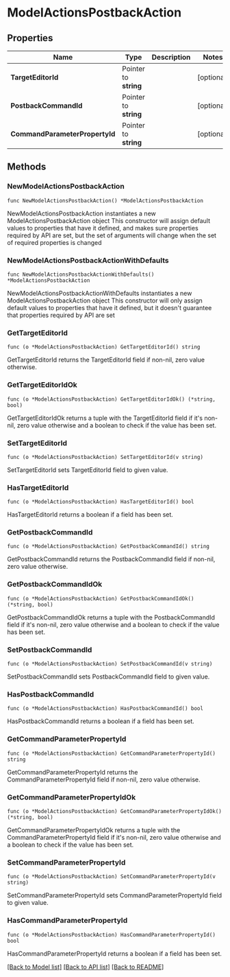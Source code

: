 # ModelActionsPostbackAction

## Properties

Name | Type | Description | Notes
------------ | ------------- | ------------- | -------------
**TargetEditorId** | Pointer to **string** |  | [optional] 
**PostbackCommandId** | Pointer to **string** |  | [optional] 
**CommandParameterPropertyId** | Pointer to **string** |  | [optional] 

## Methods

### NewModelActionsPostbackAction

`func NewModelActionsPostbackAction() *ModelActionsPostbackAction`

NewModelActionsPostbackAction instantiates a new ModelActionsPostbackAction object
This constructor will assign default values to properties that have it defined,
and makes sure properties required by API are set, but the set of arguments
will change when the set of required properties is changed

### NewModelActionsPostbackActionWithDefaults

`func NewModelActionsPostbackActionWithDefaults() *ModelActionsPostbackAction`

NewModelActionsPostbackActionWithDefaults instantiates a new ModelActionsPostbackAction object
This constructor will only assign default values to properties that have it defined,
but it doesn't guarantee that properties required by API are set

### GetTargetEditorId

`func (o *ModelActionsPostbackAction) GetTargetEditorId() string`

GetTargetEditorId returns the TargetEditorId field if non-nil, zero value otherwise.

### GetTargetEditorIdOk

`func (o *ModelActionsPostbackAction) GetTargetEditorIdOk() (*string, bool)`

GetTargetEditorIdOk returns a tuple with the TargetEditorId field if it's non-nil, zero value otherwise
and a boolean to check if the value has been set.

### SetTargetEditorId

`func (o *ModelActionsPostbackAction) SetTargetEditorId(v string)`

SetTargetEditorId sets TargetEditorId field to given value.

### HasTargetEditorId

`func (o *ModelActionsPostbackAction) HasTargetEditorId() bool`

HasTargetEditorId returns a boolean if a field has been set.

### GetPostbackCommandId

`func (o *ModelActionsPostbackAction) GetPostbackCommandId() string`

GetPostbackCommandId returns the PostbackCommandId field if non-nil, zero value otherwise.

### GetPostbackCommandIdOk

`func (o *ModelActionsPostbackAction) GetPostbackCommandIdOk() (*string, bool)`

GetPostbackCommandIdOk returns a tuple with the PostbackCommandId field if it's non-nil, zero value otherwise
and a boolean to check if the value has been set.

### SetPostbackCommandId

`func (o *ModelActionsPostbackAction) SetPostbackCommandId(v string)`

SetPostbackCommandId sets PostbackCommandId field to given value.

### HasPostbackCommandId

`func (o *ModelActionsPostbackAction) HasPostbackCommandId() bool`

HasPostbackCommandId returns a boolean if a field has been set.

### GetCommandParameterPropertyId

`func (o *ModelActionsPostbackAction) GetCommandParameterPropertyId() string`

GetCommandParameterPropertyId returns the CommandParameterPropertyId field if non-nil, zero value otherwise.

### GetCommandParameterPropertyIdOk

`func (o *ModelActionsPostbackAction) GetCommandParameterPropertyIdOk() (*string, bool)`

GetCommandParameterPropertyIdOk returns a tuple with the CommandParameterPropertyId field if it's non-nil, zero value otherwise
and a boolean to check if the value has been set.

### SetCommandParameterPropertyId

`func (o *ModelActionsPostbackAction) SetCommandParameterPropertyId(v string)`

SetCommandParameterPropertyId sets CommandParameterPropertyId field to given value.

### HasCommandParameterPropertyId

`func (o *ModelActionsPostbackAction) HasCommandParameterPropertyId() bool`

HasCommandParameterPropertyId returns a boolean if a field has been set.


[[Back to Model list]](../README.md#documentation-for-models) [[Back to API list]](../README.md#documentation-for-api-endpoints) [[Back to README]](../README.md)


